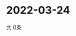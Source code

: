 # 2022-03-24
  共 0条

  <!-- BEGIN -->
  <!-- 最后更新时间Thu Mar 24 2022 06:07:50 GMT+0000 (Coordinated Universal Time) -->
  
  <!-- END -->
  
  